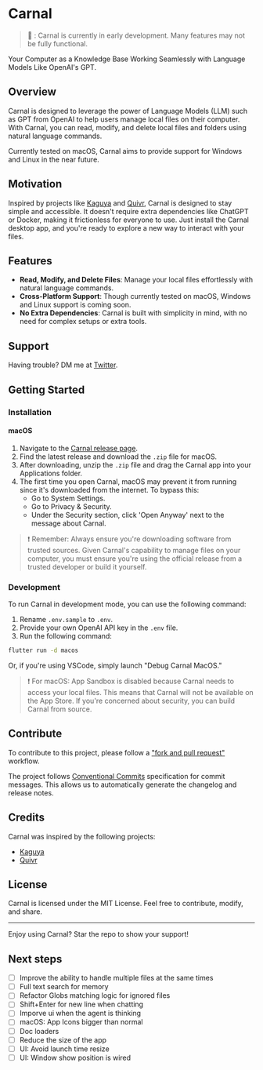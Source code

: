 # Carnal
> 🚧 : Carnal is currently in early development. Many features may not be fully functional.

Your Computer as a Knowledge Base Working Seamlessly with Language Models Like OpenAI's GPT.

## Overview
Carnal is designed to leverage the power of Language Models (LLM) such as GPT from OpenAI to help users manage local files on their computer. With Carnal, you can read, modify, and delete local files and folders using natural language commands.

Currently tested on macOS, Carnal aims to provide support for Windows and Linux in the near future.

## Motivation
Inspired by projects like [Kaguya](https://github.com/ykdojo/kaguya) and [Quivr](https://github.com/StanGirard/quivr), Carnal is designed to stay simple and accessible. It doesn't require extra dependencies like ChatGPT or Docker, making it frictionless for everyone to use. Just install the Carnal desktop app, and you're ready to explore a new way to interact with your files.

## Features
- **Read, Modify, and Delete Files**: Manage your local files effortlessly with natural language commands.
- **Cross-Platform Support**: Though currently tested on macOS, Windows and Linux support is coming soon.
- **No Extra Dependencies**: Carnal is built with simplicity in mind, with no need for complex setups or extra tools.
  
## Support

Having trouble? DM me at [Twitter](https://twitter.com/derekxinzhewang).

## Getting Started
### Installation
#### macOS

1. Navigate to the [Carnal release page](https://github.com/Derek-X-Wang/carnal/releases).
2. Find the latest release and download the `.zip` file for macOS.
3. After downloading, unzip the `.zip` file and drag the Carnal app into your Applications folder.
4. The first time you open Carnal, macOS may prevent it from running since it's downloaded from the internet. To bypass this:
   - Go to System Settings.
   - Go to Privacy & Security.
   - Under the Security section, click 'Open Anyway' next to the message about Carnal.

> ❗️ Remember: Always ensure you're downloading software from trusted sources. Given Carnal's capability to manage files on your computer, you must ensure you're using the official release from a trusted developer or build it yourself.

### Development
To run Carnal in development mode, you can use the following command:
1. Rename `.env.sample` to `.env`.
2. Provide your own OpenAI API key in the `.env` file.
3. Run the following command:

```bash
flutter run -d macos
```

Or, if you're using VSCode, simply launch "Debug Carnal MacOS."

> ❗️ For macOS: App Sandbox is disabled because Carnal needs to access your local files. This means that Carnal will not be available on the App Store. If you're concerned about security, you can build Carnal from source.

## Contribute
To contribute to this project, please follow a
["fork and pull request"](https://github.com/firstcontributions/first-contributions) workflow.

The project follows [Conventional Commits](https://www.conventionalcommits.org/) specification for commit messages.
This allows us to automatically generate the changelog and release notes.

## Credits
Carnal was inspired by the following projects:
- [Kaguya](https://github.com/ykdojo/kaguya)
- [Quivr](https://github.com/StanGirard/quivr)

## License
Carnal is licensed under the MIT License. Feel free to contribute, modify, and share.

---
Enjoy using Carnal? Star the repo to show your support!

## Next steps
- [ ] Improve the ability to handle multiple files at the same times
- [ ] Full text search for memory
- [ ] Refactor Globs matching logic for ignored files
- [ ] Shift+Enter for new line when chatting
- [ ] Imporve ui when the agent is thinking
- [ ] macOS: App Icons bigger than normal
- [ ] Doc loaders
- [ ] Reduce the size of the app
- [ ] UI: Avoid launch time resize
- [ ] UI: Window show position is wired